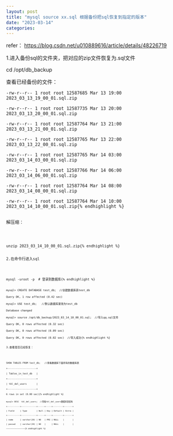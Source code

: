 ```yaml
---
layout: post
title: "mysql source xx.sql 根据备份把sql恢复到指定的版本"
date: "2023-03-14"
categories: 
---
```

<p>refer： <a href="https://blog.csdn.net/u010889616/article/details/48226719">https://blog.csdn.net/u010889616/article/details/48226719</a></p>

<p>1.进入备份sql的文件夹，把对应的zip文件恢复为.sql文件</p>

<p>cd /opt/db_backup</p>

<p>查看已经备份的文件：</p>

<pre>
<code>-rw-r--r-- 1 root root 12587685 Mar 13 19:00 2023_03_13_19_00_01.sql.zip

-rw-r--r-- 1 root root 12587735 Mar 13 20:00 2023_03_13_20_00_01.sql.zip

-rw-r--r-- 1 root root 12587764 Mar 13 21:00 2023_03_13_21_00_01.sql.zip

-rw-r--r-- 1 root root 12587765 Mar 13 22:00 2023_03_13_22_00_01.sql.zip

-rw-r--r-- 1 root root 12587765 Mar 14 03:00 2023_03_14_03_00_01.sql.zip

-rw-r--r-- 1 root root 12587766 Mar 14 06:00 2023_03_14_06_00_01.sql.zip

-rw-r--r-- 1 root root 12587764 Mar 14 08:00 2023_03_14_08_00_01.sql.zip

-rw-r--r-- 1 root root 12587764 Mar 14 10:00 2023_03_14_10_00_01.sql.zip{% endhighlight %}

<p>解压缩：</p>

<pre>
<code>unzip 2023_03_14_10_00_01.sql.zip{% endhighlight %}

<p>2.在命令行进入sql</p>

<pre>
<code>mysql -uroot -p  # 登录到数据库{% endhighlight %}

<pre>
<code>mysql&gt; CREATE DATABASE test_db;&nbsp; //创建数据库表test_db

Query OK, 1 row affected (0.42 sec)

mysql&gt; USE test_db;&nbsp;&nbsp; //默认数据库更改为test_db

Database changed

mysql&gt; source /opt/db_backup/2023_03_14_10_00_01.sql;&nbsp; //导入qq.sql文件

Query OK, 0 rows affected (0.32 sec)

Query OK, 0 rows affected (0.09 sec)

Query OK, 0 rows affected (0.02 sec)&nbsp; //导入成功{% endhighlight %}

<p>3.查看是否已经恢复：</p>

<pre>
<code>SHOW TABLES FROM test_db;&nbsp;&nbsp; //查看数据库下面所有的数据库表

+---------------------+

| Tables_in_test_db&nbsp;&nbsp; |

+---------------------+

| tbl_del_users&nbsp;&nbsp;&nbsp;&nbsp;&nbsp;&nbsp; |

+---------------------+

6 rows in set (0.00 sec){% endhighlight %}

<pre>
<code>mysql&gt; DESC&nbsp; tbl_del_users;&nbsp; //查看tbl_del_users数据库表结构

+-----------+-------------+------+-----+---------+-------+

| Field&nbsp;&nbsp;&nbsp;&nbsp; | Type&nbsp;&nbsp;&nbsp;&nbsp;&nbsp;&nbsp;&nbsp; | Null | Key | Default | Extra |

+-----------+-------------+------+-----+---------+-------+

| name&nbsp;&nbsp;&nbsp;&nbsp;&nbsp; | varchar(20) | NO&nbsp;&nbsp; | PRI | NULL&nbsp;&nbsp;&nbsp; |&nbsp;&nbsp;&nbsp;&nbsp;&nbsp;&nbsp; |

| passwd&nbsp;&nbsp;&nbsp; | varchar(20) | NO&nbsp;&nbsp; |&nbsp;&nbsp;&nbsp;&nbsp; | NULL&nbsp;&nbsp;&nbsp; |&nbsp;&nbsp;&nbsp;&nbsp;&nbsp;&nbsp; |

&mdash;&mdash;&mdash;&mdash;&mdash;&mdash;&mdash;&mdash;&mdash;&mdash;&mdash;&mdash;&mdash;&mdash;&mdash;&mdash;{% endhighlight %}

